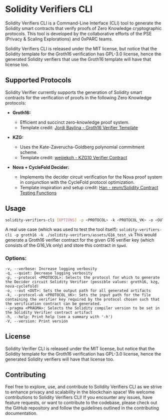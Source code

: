 # Solidity Verifiers CLI

Solidity Verifiers CLI is a Command-Line Interface (CLI) tool to generate the Solidity smart contracts that verify proofs of Zero Knowledge cryptographic protocols. This tool is developed by the collaborative efforts of the PSE (Privacy & Scaling Explorations) and 0xPARC teams.

Solidity Verifiers CLI is released under the MIT license, but notice that the Solidity template for the Groth16 verification has GPL-3.0 license, hence the generated Solidity verifiers that use the Groth16 template will have that license too.

## Supported Protocols

Solidity Verifier currently supports the generation of Solidity smart contracts for the verification of proofs in the following Zero Knowledge protocols:

- **Groth16:**
  - Efficient and succinct zero-knowledge proof system.
  - Template credit: [Jordi Baylina - Groth16 Verifier Template](https://github.com/iden3/snarkjs/blob/master/templates/verifier_groth16.sol.ejs)

- **KZG:**
  - Uses the Kate-Zaverucha-Goldberg polynomial commitment scheme.
  - Template credit: [weijiekoh - KZG10 Verifier Contract](https://github.com/weijiekoh/libkzg/blob/master/sol/KZGVerifier.sol)

- **Nova + CycleFold Decider:**
  - Implements the decider circuit verification for the Nova proof system in conjunction with the CycleFold protocol optimization.
  - Template inspiration and setup credit: [Han - revm/Solidity Contract Testing Functions](https://github.com/privacy-scaling-explorations/halo2-solidity-verifier/tree/main)

## Usage

```bash
solidity-verifiers-cli [OPTIONS] -p <PROTOCOL> -k <PROTOCOL_VK> -o <OUTPUT_PATH>
```

A real use case (which was used to test the tool itself):
`solidity-verifiers-cli -p groth16 -k ./solidity-verifiers/assets/G16_test_vk`
This would generate a Groth16 verifier contract for the given G16 verifier key (which consists of the G16_Vk only) and store this contract in `$pwd`.

### Options:
    -v, --verbose: Increase logging verbosity
    -q, --quiet: Decrease logging verbosity
    -p, --protocol <PROTOCOL>: Selects the protocol for which to generate the Decider circuit Solidity Verifier (possible values: groth16, kzg, nova-cyclefold)
    -o, --out <OUT>: Sets the output path for all generated artifacts
    -k, --protocol-vk <PROTOCOL_VK>: Sets the input path for the file containing the verifier key required by the protocol chosen such that the verification contract can be generated.
    --pragma <PRAGMA>: Selects the Solidity compiler version to be set in the Solidity Verifier contract artifact
    -h, --help: Print help (see a summary with '-h')
    -V, --version: Print version

## License
Solidity Verifier CLI is released under the MIT license, but notice that the Solidity template for the Groth16 verification has GPL-3.0 license, hence the generated Solidity verifiers will have that license too.

## Contributing
Feel free to explore, use, and contribute to Solidity Verifiers CLI as we strive to enhance privacy and scalability in the blockchain space!
We welcome contributions to Solidity Verifiers CLI! If you encounter any issues, have feature requests, or want to contribute to the codebase, please check out the GitHub repository and follow the guidelines outlined in the contributing documentation.
